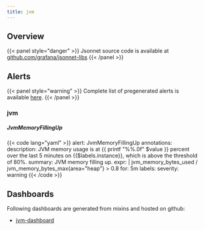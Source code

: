 ```yaml
---
title: jvm
---
```


## Overview



{{< panel style="danger" >}}
Jsonnet source code is available at [github.com/grafana/jsonnet-libs](https://github.com/grafana/jsonnet-libs/tree/master/jvm-mixin)
{{< /panel >}}

## Alerts

{{< panel style="warning" >}}
Complete list of pregenerated alerts is available [here](https://github.com/monitoring-mixins/website/blob/master/assets/jvm/alerts.yaml).
{{< /panel >}}

### jvm

##### JvmMemoryFillingUp

{{< code lang="yaml" >}}
alert: JvmMemoryFillingUp
annotations:
  description: JVM memory usage is at {{ printf "%%.0f" $value }} percent over the
    last 5 minutes on {{$labels.instance}}, which is above the threshold of 80%.
  summary: JVM memory filling up.
expr: |
  jvm_memory_bytes_used / jvm_memory_bytes_max{area="heap"} > 0.8
for: 5m
labels:
  severity: warning
{{< /code >}}
 
## Dashboards
Following dashboards are generated from mixins and hosted on github:


- [jvm-dashboard](https://github.com/monitoring-mixins/website/blob/master/assets/jvm/dashboards/jvm-dashboard.json)
